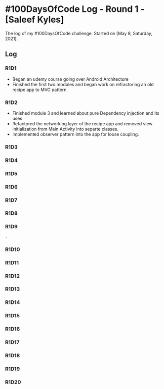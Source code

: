 # #100DaysOfCode Log - Round 1 - [Saleef Kyles]

The log of my #100DaysOfCode challenge. Started on [May 8, Saturday, 2021].

## Log

### R1D1 
 - Began an udemy course going over Android Architecture
 - Finished the first two modules and began work on refractoring an old recipe app to MVC pattern.
    

### R1D2
 - Finished module 3 and learned about pure Dependency injection and its uses
 - Refactored the networking layer of the recipe app and removed view initialization from Main Activity into separte classes.
 - Implemented observer pattern into the app for loose coupling.

### R1D3

### R1D4



### R1D5
   

### R1D6
   
### R1D7
  

### R1D8
  
### R1D9
    -
### R1D10
### R1D11
### R1D12
### R1D13
### R1D14
### R1D15
### R1D16
### R1D17
### R1D18
### R1D19
### R1D20
    
